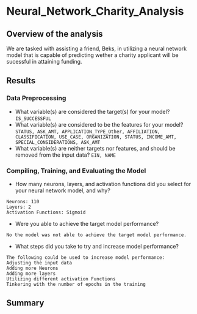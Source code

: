 # Neural_Network_Charity_Analysis

## Overview of the analysis

We are tasked with assisting a friend, Beks, in utilizing a neural network model that is capable of predicting wether a charity applicant will be sucessful in attaining funding. 

## Results

### Data Preprocessing

- What variable(s) are considered the target(s) for your model?
    ``` IS_SUCCESSFUL ```
- What variable(s) are considered to be the features for your model?
    ```STATUS, ASK_AMT, APPLICATION_TYPE_Other, AFFILIATION, CLASSIFICATION, USE_CASE, ORGANIZATION, STATUS, INCOME_AMT, SPECIAL_CONSIDERATIONS, ASK_AMT ```
- What variable(s) are neither targets nor features, and should be removed from the input data?
  ``` EIN, NAME ```

### Compiling, Training, and Evaluating the Model
- How many neurons, layers, and activation functions did you select for your neural network model, and why?

```
Neurons: 110
Layers: 2
Activation Functions: Sigmoid

```

- Were you able to achieve the target model performance?

``` No the model was not able to achieve the target model performance. ```

- What steps did you take to try and increase model performance?

``` 
The following could be used to increase model performance: 
Adjusting the input data
Adding more Neurons
Adding more layers
Utilizing different activation Functions
Tinkering with the number of epochs in the training  
```

## Summary
